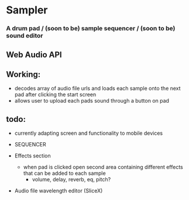 # Sampler

### A drum pad / (soon to be) sample sequencer / (soon to be) sound editor 

## Web Audio API

## Working: 
* decodes array of audio file urls and loads each sample onto the next pad after clicking the start screen
* allows user to upload each pads sound through a button on pad

## todo: 
* currently adapting screen and functionality to mobile devices
  
* SEQUENCER

* Effects section
  * when pad is clicked open second area containing different effects that can be added to each sample 
    * volume, delay, reverb, eq, pitch? 

* Audio file wavelength editor (SliceX)
